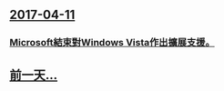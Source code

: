 ## [2017-04-11](/zh/news/2017/04/11/index.md)

### [Microsoft結束對Windows Vista作出擴展支援。 ](/zh/news/2017/04/11/Microsoft結束對Windows-Vista作出擴展支援.md)
## [前一天...](/zh/news/2017/04/10/index.md)

